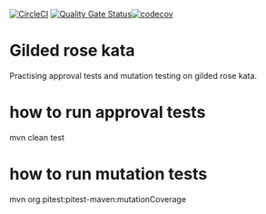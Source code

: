 [![CircleCI](https://circleci.com/gh/khoovirajsingh/gilded-rose-kata.svg?style=svg)](https://circleci.com/gh/khoovirajsingh/gilded-rose-kata) [![Quality Gate Status](https://sonarcloud.io/api/project_badges/measure?project=khoovirajsingh_gilded-rose-kata&metric=alert_status)](https://sonarcloud.io/dashboard?id=khoovirajsingh_gilded-rose-kata)[![codecov](https://codecov.io/gh/khoovirajsingh/gilded-rose-kata/branch/master/graph/badge.svg)](https://codecov.io/gh/khoovirajsingh/gilded-rose-kata)

# Gilded rose kata
Practising approval tests and mutation testing on gilded rose kata.

# how to run approval tests
mvn clean test

# how to run mutation tests
mvn org.pitest:pitest-maven:mutationCoverage
